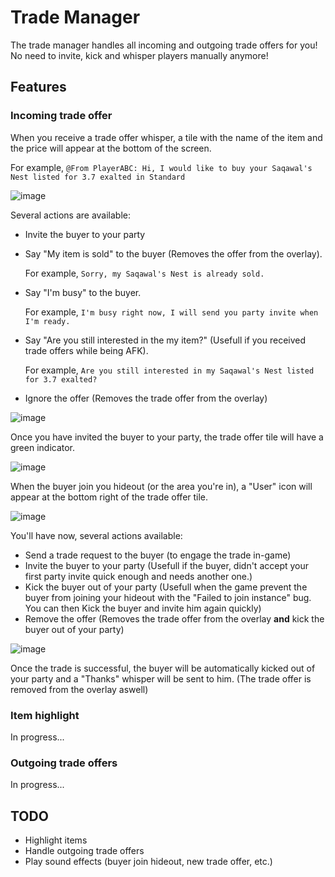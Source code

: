 # Trade Manager
The trade manager handles all incoming and outgoing trade offers for you! No need to invite, kick and whisper players manually anymore!

## Features
### Incoming trade offer
When you receive a trade offer whisper, a tile with the name of the item and the price will appear at the bottom of the screen.

For example, 
``@From PlayerABC: Hi, I would like to buy your Saqawal's Nest listed for 3.7 exalted in Standard``

![image](https://user-images.githubusercontent.com/25111613/86523078-e0f5bf80-be34-11ea-9a89-f07ab023e059.png)

Several actions are available: 
- Invite the buyer to your party
- Say "My item is sold" to the buyer (Removes the offer from the overlay).

  For example, ``Sorry, my Saqawal's Nest is already sold.``
  
- Say "I'm busy" to the buyer.

  For example, ``I'm busy right now, I will send you party invite when I'm ready.``
  
- Say "Are you still interested in the my item?" (Usefull if you received trade offers while being AFK).

  For example, ``Are you still interested in my Saqawal's Nest listed for 3.7 exalted?``
  
- Ignore the offer (Removes the trade offer from the overlay)

![image](https://user-images.githubusercontent.com/25111613/86523224-27e4b480-be37-11ea-9e2c-ecf1199d1028.png)

Once you have invited the buyer to your party, the trade offer tile will have a green indicator.

![image](https://user-images.githubusercontent.com/25111613/86523308-78a8dd00-be38-11ea-9306-28ea830ca305.png)

When the buyer join you hideout (or the area you're in), a "User" icon will appear at the bottom right of the trade offer tile.

![image](https://user-images.githubusercontent.com/25111613/86523345-303def00-be39-11ea-9d10-75145f4e85a0.png)

You'll have now, several actions available:
- Send a trade request to the buyer (to engage the trade in-game)
- Invite the buyer to your party (Usefull if the buyer, didn't accept your first party invite quick enough and needs another one.)
- Kick the buyer out of your party (Usefull when the game prevent the buyer from joining your hideout with the "Failed to join instance" bug. You can then Kick the buyer and invite him again quickly)
- Remove the offer (Removes the trade offer from the overlay **and** kick the buyer out of your party)

![image](https://user-images.githubusercontent.com/25111613/86523398-d4279a80-be39-11ea-8af0-c9392eb399df.png)

Once the trade is successful, the buyer will be automatically kicked out of your party and a "Thanks" whisper will be sent to him. (The trade offer is removed from the overlay aswell)

### Item highlight
In progress...

### Outgoing trade offers
In progress...

## TODO
- Highlight items
- Handle outgoing trade offers
- Play sound effects (buyer join hideout, new trade offer, etc.)
